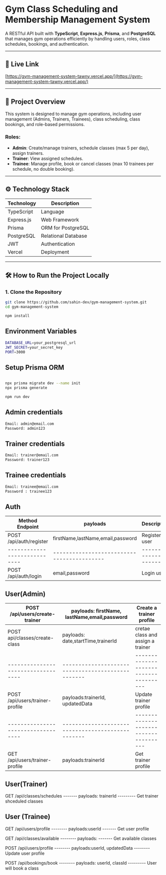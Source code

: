 # Gym Class Scheduling and Membership Management System

A RESTful API built with **TypeScript**, **Express.js**, **Prisma**, and **PostgreSQL** that manages gym operations efficiently by handling users, roles, class schedules, bookings, and authentication.

---

## 🚀 Live Link

[https://gym-management-system-tawny.vercel.app/](https://gym-management-system-tawny.vercel.app/)

---

## 📘 Project Overview

This system is designed to manage gym operations, including user management (Admins, Trainers, Trainees), class scheduling, class bookings, and role-based permissions.

### Roles:
- **Admin**: Create/manage trainers, schedule classes (max 5 per day), assign trainers.
- **Trainer**: View assigned schedules.
- **Trainee**: Manage profile, book or cancel classes (max 10 trainees per schedule, no double booking).

---

## ⚙️ Technology Stack

| Technology   | Description                     |
|--------------|---------------------------------|
| TypeScript   | Language                        |
| Express.js   | Web Framework                   |
| Prisma       | ORM for PostgreSQL              |
| PostgreSQL   | Relational Database             |
| JWT          | Authentication                  |
| Vercel       | Deployment                      |


---

## 🛠️ How to Run the Project Locally

### 1. Clone the Repository

```bash
git clone https://github.com/sahin-dev/gym-management-system.git
cd gym-management-system

npm install
```
## Environment Variables
```bash
DATABASE_URL=your_postgresql_url
JWT_SECRET=your_secret_key
PORT=3000
```
## Setup Prisma ORM
```bash

npx prisma migrate dev --name init
npx prisma generate

npm run dev
```
## Admin credentials
```bash
Email: admin@email.com
Password: admin123
```
## Trainer credentials
```bash
Email: trainer@email.com
Password: trainer123
```

## Trainee credentials
```bash
Email: trainee@email.com
Password : trainee123
```
## Auth

|Method	Endpoint	         |   payloads                               |     Description       |
|----------------------------|------------------------------------------|-----------------------|
|POST	/api/auth/register	 |   firstName,lastName,email,password      |    Register user      |
|----------------------------|------------------------------------------|-----------------------|
|POST	/api/auth/login	     |   email,password                         |     Login user        |

## User(Admin)

|POST /api/users/create-trainer    |  payloads: firstName, lastName,email,password   |  Create a trainer profile            |
|----------------------------------|-------------------------------------------------|--------------------------------------|       
|POST api/classes/create-class     | payloads: date,startTime,trainerId              |  cretae class and assign a trainer   | 
|----------------------------------|-------------------------------------------------|--------------------------------------|
|POST /api/users/trainer-profile   | payloads:trainerId, updatedData                 |  Update trainer profile              |
|----------------------------------|-------------------------------------------------|--------------------------------------|
|GET /api/users/trainer-profile    | payloads:trainerId                              |  Get trainer profile


## User(Trainer)

GET /api/classes/schedules -------  payloads: trainerId       ---------        Get trainer shceduled classes

## User (Trainee)

GET /api/users/profile     --------   payloads:userId             -------            Get user profile

GET /api/classes/available -------- payloads:                      -------         Get available classes

POST /api/users/profile    -------- payloads:userId, updatedData   --------         Update user profile

POST /api/bookings/book    -------- payloads: userId, classId      ---------         User will book a class